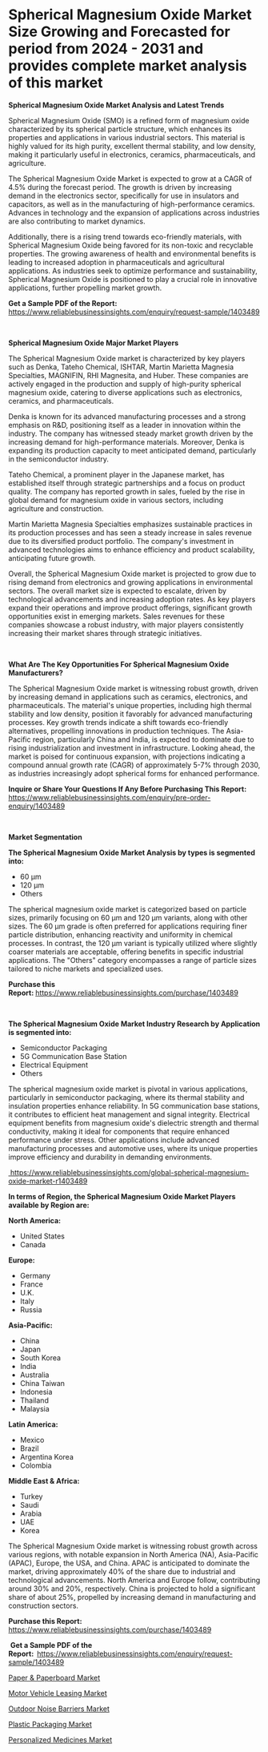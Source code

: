 <p><h1>Spherical Magnesium Oxide Market Size Growing and Forecasted for period from 2024 - 2031 and provides complete market analysis of this market</h1></p><p><strong>Spherical Magnesium Oxide Market Analysis and Latest Trends</strong></p>
<p><p>Spherical Magnesium Oxide (SMO) is a refined form of magnesium oxide characterized by its spherical particle structure, which enhances its properties and applications in various industrial sectors. This material is highly valued for its high purity, excellent thermal stability, and low density, making it particularly useful in electronics, ceramics, pharmaceuticals, and agriculture.</p><p>The Spherical Magnesium Oxide Market is expected to grow at a CAGR of 4.5% during the forecast period. The growth is driven by increasing demand in the electronics sector, specifically for use in insulators and capacitors, as well as in the manufacturing of high-performance ceramics. Advances in technology and the expansion of applications across industries are also contributing to market dynamics.</p><p>Additionally, there is a rising trend towards eco-friendly materials, with Spherical Magnesium Oxide being favored for its non-toxic and recyclable properties. The growing awareness of health and environmental benefits is leading to increased adoption in pharmaceuticals and agricultural applications. As industries seek to optimize performance and sustainability, Spherical Magnesium Oxide is positioned to play a crucial role in innovative applications, further propelling market growth.</p></p>
<p><strong>Get a Sample PDF of the Report:&nbsp;</strong> <a href="https://www.reliablebusinessinsights.com/enquiry/request-sample/1403489?utm_campaign=1784&utm_medium=2&utm_source=Github&utm_content=ia&utm_term=23102024&utm_id=spherical-magnesium-oxide">https://www.reliablebusinessinsights.com/enquiry/request-sample/1403489</a></p>
<p>&nbsp;</p>
<p><strong>Spherical Magnesium Oxide Major Market Players</strong></p>
<p><p>The Spherical Magnesium Oxide market is characterized by key players such as Denka, Tateho Chemical, ISHTAR, Martin Marietta Magnesia Specialties, MAGNIFIN, RHI Magnesita, and Huber. These companies are actively engaged in the production and supply of high-purity spherical magnesium oxide, catering to diverse applications such as electronics, ceramics, and pharmaceuticals.</p><p>Denka is known for its advanced manufacturing processes and a strong emphasis on R&D, positioning itself as a leader in innovation within the industry. The company has witnessed steady market growth driven by the increasing demand for high-performance materials. Moreover, Denka is expanding its production capacity to meet anticipated demand, particularly in the semiconductor industry.</p><p>Tateho Chemical, a prominent player in the Japanese market, has established itself through strategic partnerships and a focus on product quality. The company has reported growth in sales, fueled by the rise in global demand for magnesium oxide in various sectors, including agriculture and construction.</p><p>Martin Marietta Magnesia Specialties emphasizes sustainable practices in its production processes and has seen a steady increase in sales revenue due to its diversified product portfolio. The company's investment in advanced technologies aims to enhance efficiency and product scalability, anticipating future growth.</p><p>Overall, the Spherical Magnesium Oxide market is projected to grow due to rising demand from electronics and growing applications in environmental sectors. The overall market size is expected to escalate, driven by technological advancements and increasing adoption rates. As key players expand their operations and improve product offerings, significant growth opportunities exist in emerging markets. Sales revenues for these companies showcase a robust industry, with major players consistently increasing their market shares through strategic initiatives.</p></p>
<p>&nbsp;</p>
<p><strong>What Are The Key Opportunities For Spherical Magnesium Oxide Manufacturers?</strong></p>
<p><p>The Spherical Magnesium Oxide market is witnessing robust growth, driven by increasing demand in applications such as ceramics, electronics, and pharmaceuticals. The material's unique properties, including high thermal stability and low density, position it favorably for advanced manufacturing processes. Key growth trends indicate a shift towards eco-friendly alternatives, propelling innovations in production techniques. The Asia-Pacific region, particularly China and India, is expected to dominate due to rising industrialization and investment in infrastructure. Looking ahead, the market is poised for continuous expansion, with projections indicating a compound annual growth rate (CAGR) of approximately 5-7% through 2030, as industries increasingly adopt spherical forms for enhanced performance.</p></p>
<p><strong>Inquire or Share Your Questions If Any Before Purchasing This Report:</strong> <a href="https://www.reliablebusinessinsights.com/enquiry/pre-order-enquiry/1403489?utm_campaign=1784&utm_medium=2&utm_source=Github&utm_content=ia&utm_term=23102024&utm_id=spherical-magnesium-oxide">https://www.reliablebusinessinsights.com/enquiry/pre-order-enquiry/1403489</a></p>
<p>&nbsp;</p>
<p><strong>Market Segmentation</strong></p>
<p><strong>The Spherical Magnesium Oxide Market Analysis by types is segmented into:</strong></p>
<p><ul><li>60 μm</li><li>120 μm</li><li>Others</li></ul></p>
<p><p>The spherical magnesium oxide market is categorized based on particle sizes, primarily focusing on 60 μm and 120 μm variants, along with other sizes. The 60 μm grade is often preferred for applications requiring finer particle distribution, enhancing reactivity and uniformity in chemical processes. In contrast, the 120 μm variant is typically utilized where slightly coarser materials are acceptable, offering benefits in specific industrial applications. The "Others" category encompasses a range of particle sizes tailored to niche markets and specialized uses.</p></p>
<p><strong>Purchase this Report:&nbsp;</strong><a href="https://www.reliablebusinessinsights.com/purchase/1403489?utm_campaign=1784&utm_medium=2&utm_source=Github&utm_content=ia&utm_term=23102024&utm_id=spherical-magnesium-oxide">https://www.reliablebusinessinsights.com/purchase/1403489</a></p>
<p>&nbsp;</p>
<p><strong>The Spherical Magnesium Oxide Market Industry Research by Application is segmented into:</strong></p>
<p><ul><li>Semiconductor Packaging</li><li>5G Communication Base Station</li><li>Electrical Equipment</li><li>Others</li></ul></p>
<p><p>The spherical magnesium oxide market is pivotal in various applications, particularly in semiconductor packaging, where its thermal stability and insulation properties enhance reliability. In 5G communication base stations, it contributes to efficient heat management and signal integrity. Electrical equipment benefits from magnesium oxide's dielectric strength and thermal conductivity, making it ideal for components that require enhanced performance under stress. Other applications include advanced manufacturing processes and automotive uses, where its unique properties improve efficiency and durability in demanding environments.</p></p>
<p><a href="https://www.reliablebusinessinsights.com/global-spherical-magnesium-oxide-market-r1403489?utm_campaign=1784&utm_medium=2&utm_source=Github&utm_content=ia&utm_term=23102024&utm_id=spherical-magnesium-oxide">&nbsp;https://www.reliablebusinessinsights.com/global-spherical-magnesium-oxide-market-r1403489</a></p>
<p><strong>In terms of Region, the Spherical Magnesium Oxide Market Players available by Region are:</strong></p>
<p>
    <p> <strong> North America: </strong>
        <ul>
            <li>United States</li>
            <li>Canada</li>
        </ul>
        </p> 
    <p> <strong> Europe: </strong>
        <ul>
            <li>Germany</li>
            <li>France</li>
            <li>U.K.</li>
            <li>Italy</li>
            <li>Russia</li>
        </ul>
        </p> 
    <p> <strong> Asia-Pacific: </strong>
        <ul>
            <li>China</li>
            <li>Japan</li>
            <li>South Korea</li>
            <li>India</li>
            <li>Australia</li>
            <li>China Taiwan</li>
            <li>Indonesia</li>
            <li>Thailand</li>
            <li>Malaysia</li>
        </ul>
        </p> 
    <p> <strong> Latin America: </strong>
        <ul>
            <li>Mexico</li>
            <li>Brazil</li>
            <li>Argentina Korea</li>
            <li>Colombia</li>
        </ul>
        </p> 
    <p> <strong> Middle East & Africa: </strong>
        <ul>
            <li>Turkey</li>
            <li>Saudi</li>
            <li>Arabia</li>
            <li>UAE</li>
            <li>Korea</li>
        </ul>
    </p>
    </p>
<p><p>The Spherical Magnesium Oxide market is witnessing robust growth across various regions, with notable expansion in North America (NA), Asia-Pacific (APAC), Europe, the USA, and China. APAC is anticipated to dominate the market, driving approximately 40% of the share due to industrial and technological advancements. North America and Europe follow, contributing around 30% and 20%, respectively. China is projected to hold a significant share of about 25%, propelled by increasing demand in manufacturing and construction sectors.</p></p>
<p><strong>Purchase this Report: </strong><a href="https://www.reliablebusinessinsights.com/purchase/1403489?utm_campaign=1784&utm_medium=2&utm_source=Github&utm_content=ia&utm_term=23102024&utm_id=spherical-magnesium-oxide">https://www.reliablebusinessinsights.com/purchase/1403489</a></p>
<p>&nbsp;<strong>Get a Sample PDF of the Report:&nbsp;&nbsp;</strong><a href="https://www.reliablebusinessinsights.com/enquiry/request-sample/1403489?utm_campaign=1784&utm_medium=2&utm_source=Github&utm_content=ia&utm_term=23102024&utm_id=spherical-magnesium-oxide">https://www.reliablebusinessinsights.com/enquiry/request-sample/1403489</a></p>
<p><strong></strong></p>
<p><p><a href="https://www.linkedin.com/pulse/emerging-technologies-reshaping-paper-paperboard-market-impact-kqohf?utm_campaign=1784&utm_medium=2&utm_source=Github&utm_content=ia&utm_term=23102024&utm_id=spherical-magnesium-oxide">Paper & Paperboard Market</a></p><p><a href="https://www.linkedin.com/pulse/global-motor-vehicle-leasing-market-focus-application-end-use-kt3of?utm_campaign=1784&utm_medium=2&utm_source=Github&utm_content=ia&utm_term=23102024&utm_id=spherical-magnesium-oxide">Motor Vehicle Leasing Market</a></p><p><a href="https://www.linkedin.com/pulse/pulse-outdoor-noise-barriers-rhythms-change-market-resonance-ctbsf?utm_campaign=1784&utm_medium=2&utm_source=Github&utm_content=ia&utm_term=23102024&utm_id=spherical-magnesium-oxide">Outdoor Noise Barriers Market</a></p><p><a href="https://www.linkedin.com/pulse/strategic-roadmap-success-global-plastic-packaging-market-bweff?utm_campaign=1784&utm_medium=2&utm_source=Github&utm_content=ia&utm_term=23102024&utm_id=spherical-magnesium-oxide">Plastic Packaging Market</a></p><p><a href="https://www.linkedin.com/pulse/trends-global-personalized-medicines-market-forecast-analysis-oy9kf?utm_campaign=1784&utm_medium=2&utm_source=Github&utm_content=ia&utm_term=23102024&utm_id=spherical-magnesium-oxide">Personalized Medicines Market</a></p></p>